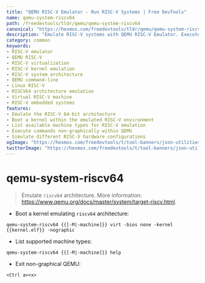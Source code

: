 ```yaml
---
title: "QEMU RISC-V Emulator - Run RISC-V Systems | Free DevTools"
name: qemu-system-riscv64
path: /freedevtools/tldr/qemu/qemu-system-riscv64
canonical: "https://hexmos.com/freedevtools/tldr/qemu/qemu-system-riscv64/"
description: "Emulate RISC-V systems with QEMU RISC-V Emulator. Execute kernels and test software on a virtualized RISC-V architecture. Free online tool, no registration required."
category: common
keywords:
- RISC-V emulator
- QEMU RISC-V
- RISC-V virtualization
- RISC-V kernel emulation
- RISC-V system architecture
- QEMU command-line
- Linux RISC-V
- RISCV64 architecture emulation
- Virtual RISC-V machine
- RISC-V embedded systems
features:
- Emulate the RISC-V 64-bit architecture
- Boot a kernel within the emulated RISC-V environment
- List available machine types for RISC-V emulation
- Execute commands non-graphically within QEMU
- Simulate different RISC-V hardware configurations
ogImage: "https://hexmos.com/freedevtools/t/tool-banners/json-utilities-banner.png"
twitterImage: "https://hexmos.com/freedevtools/t/tool-banners/json-utilities-banner.png"
---
```


# qemu-system-riscv64

> Emulate `riscv64` architecture.
> More information: <https://www.qemu.org/docs/master/system/target-riscv.html>.

- Boot a kernel emulating `riscv64` architecture:

`qemu-system-riscv64 {{[-M|-machine]}} virt -bios none -kernel {{kernel.elf}} -nographic`

- List supported machine types:

`qemu-system-riscv64 {{[-M|-machine]}} help`

- Exit non-graphical QEMU:

`<Ctrl a><x>`
